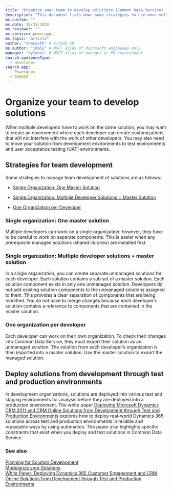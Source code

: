 ```yaml
---
title: "Organize your team to develop solutions (Common Data Service) | Microsoft Docs" # Intent and product brand in a unique string of 43-59 chars including spaces
description: "This document lists down some strategies to use when multiple developers are working on the same solution" # 115-145 characters including spaces. This abstract displays in the search result.
ms.custom: ""
ms.date: 10/31/2018
ms.reviewer: ""
ms.service: powerapps
ms.topic: "article"
author: "shmcarth" # GitHub ID
ms.author: "jdaly" # MSFT alias of Microsoft employees only
manager: "ryjones" # MSFT alias of manager or PM counterpart
search.audienceType: 
  - developer
search.app: 
  - PowerApps
  - D365CE
---
```

# Organize your team to develop solutions

When multiple developers have to work on the same solution, you may want to create an environment where each developer can create customizations that will not interfere with the work of other developers. You may also need to move your solution from development environments to test environments and user acceptance testing (UAT) environments.  
  
<a name="BKMK_StrategiesForTeamDev"></a>   
## Strategies for team development  
 Some strategies to manage team development of solutions are as follows:  
  
-   [Single Organization: One Master Solution](organize-team-develop-solutions.md#BKMK_SingleOrgMasterSolution)  
  
-   [Single Organization: Multiple Developer Solutions + Master Solution](organize-team-develop-solutions.md#BKMK_SingleOrgMultipleDeveloper)  
  
-   [One Organization per Developer](organize-team-develop-solutions.md#BKMK_OneOrgPerDev)  
  
<a name="BKMK_SingleOrgMasterSolution"></a>   
### Single organization: One master solution  
 Multiple developers can work on a single organization; however, they have to be careful to work on separate components. This is easier when any prerequisite managed solutions (shared libraries) are installed first.  
  
<a name="BKMK_SingleOrgMultipleDeveloper"></a>   
### Single organization: Multiple developer solutions + master solution  
 In a single organization, you can create separate unmanaged solutions for each developer. Each solution contains a sub set of a master solution. Each solution component exists in only one unmanaged solution. Developers do not add existing solution components to the unmanaged solutions assigned to them. This provides a clear separation of components that are being modified. You do not have to merge changes because each developer’s solution contains a reference to components that are contained in the master solution.  
  
<a name="BKMK_OneOrgPerDev"></a>   
### One organization per developer  

 Each developer can work on their own organization. To check their changes into Common Data Service, they must export their solution as an unmanaged solution. The solution from each developer’s organization is then imported into a master solution. Use the master solution to export the managed solution.  
  
<a name="BKMK_DeployingSolutionsFromDevThroughToProduction"></a>   
## Deploy solutions from development through test and production environments  
 In development organizations, solutions are deployed into various test and staging environments for analysis before they are deployed into a production environment. The white paper [Deploying Microsoft Dynamics CRM 2011 and CRM Online Solutions from Development through Test and Production Environments](http://go.microsoft.com/fwlink/p/?LinkId=232288) explores how to deploy real-world Dynamics 365 solutions across test and production environments in reliable and repeatable ways by using automation. The paper also highlights specific constraints that exist when you deploy and test solutions in Common Data Service.  
  
### See also  
 [Planning for Solution Development](/dynamics365/customer-engagement/developer/plan-solution-development)   
 [Modularize your Solutions](organize-solutions.md)   
 [White Paper: Deploying Dynamics 365 Customer Engagement and CRM Online Solutions from Development through Test and Production Environments](http://www.microsoft.com/download/en/details.aspx?displaylang=en&id=27824)
